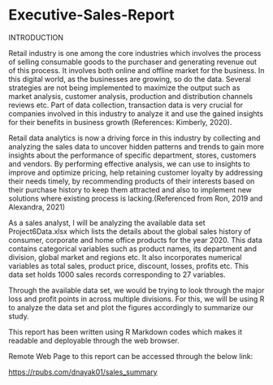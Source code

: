 # Executive-Sales-Report

INTRODUCTION

Retail industry is one among the core industries which involves the process of selling consumable goods to the purchaser and generating revenue out of this process. It involves both online and offline market for the business. In this digital world, as the businesses are growing, so do the data. Several strategies are not being implemented to maximize the output such as market analysis, customer analysis, production and distribution channels reviews etc. Part of data collection, transaction data is very crucial for companies involved in this industry to analyze it and use the gained insights for their benefits in business growth (References: Kimberly, 2020).

Retail data analytics is now a driving force in this industry by collecting and analyzing the sales data to uncover hidden patterns and trends to gain more insights about the performance of specific department, stores, customers and vendors. By performing effective analysis, we can use to insights to improve and optimize pricing, help retaining customer loyalty by addressing their needs timely, by recommending products of their interests based on their purchase history to keep them attracted and also to implement new solutions where existing process is lacking.(Referenced from Ron, 2019 and Alexandra, 2021)

As a sales analyst, I will be analyzing the available data set Project6Data.xlsx which lists the details about the global sales history of consumer, corporate and home office products for the year 2020. This data contains categorical variables such as product names, its department and division, global market and regions etc. It also incorporates numerical variables as total sales, product price, discount, losses, profits etc. This data set holds 1000 sales records corresponding to 27 variables.

Through the available data set, we would be trying to look through the major loss and profit points in across multiple divisions. For this, we will be using R to analyze the data set and plot the figures accordingly to summarize our study.

This report has been written using R Markdown codes which makes it readable and deployable through the web browser.

Remote Web Page to this report can be accessed through the below link:  

https://rpubs.com/dnayak01/sales_summary
